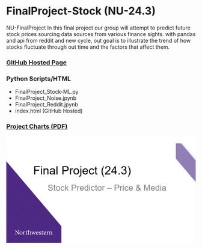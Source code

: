 # FinalProject-Stock (NU-24.3)
 NU-FinalProject 
In this final project our group will attempt to predict future stock prices sourcing data sources from various finance sights. with  pandas and api from reddit and new cycle, out goal is to illustrate the trend of how stocks fluctuate through out time and the factors that affect them.  

### [GitHub Hosted Page](https://ccc-gh.github.io/FinalProject-Stock/)

### Python Scripts/HTML
- FinalProject_Stock-ML.py
- FinalProject_Noise.jpynb
- FinalProject_Reddit.jpynb
- index.html (GitHub Hosted)

### [Project Charts (PDF)](README_Images/NU-FinalProject_Stocks.pdf)

![](README_Images/NU-FinalProject_Stocks.gif)
